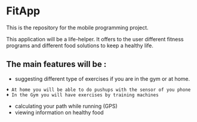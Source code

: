 # FitApp
This is the repository for the mobile programming project.

This application will be a life-helper. It offers to the user different fitness programs and different food solutions to keep a healthy life.
## The main features will be :
* suggesting different type of exercises if you are in the gym or at home.
```
♦ At home you will be able to do pushups with the sensor of you phone
♦ In the Gym you will have exercises by training machines
```
* calculating your path while running (GPS)
* viewing information on healthy food
  
